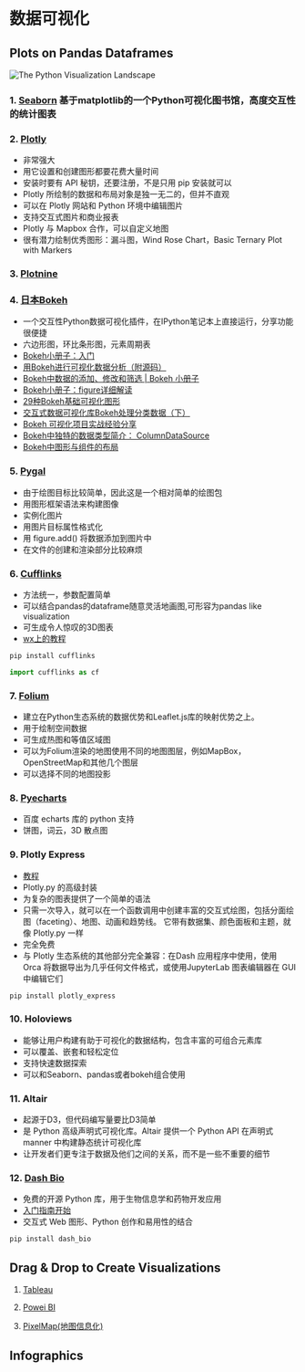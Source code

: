 # 数据可视化

## Plots on Pandas Dataframes

![The Python Visualization Landscape](https://mmbiz.qpic.cn/mmbiz_png/gY6csrBUrKiavK4SzuPoO5Nx9nWGp8KOV1ABzKeQZGYO59C6BlCU7mk4qZlf0Wp5rqgEVy6FL2Vvs5ibULt1qjicg/640?wx_fmt=png&tp=webp&wxfrom=5&wx_lazy=1&wx_co=1)

### 1. [Seaborn](http://stanford.edu/~mwaskom/software/seaborn/index.html) 基于matplotlib的一个Python可视化图书馆，高度交互性的统计图表

### 2. [Plotly](https://plot.ly/)
- 非常强大
- 用它设置和创建图形都要花费大量时间
- 安装时要有 API 秘钥，还要注册，不是只用 pip 安装就可以
- Plotly 所绘制的数据和布局对象是独一无二的，但并不直观
- 可以在 Plotly 网站和 Python 环境中编辑图片
- 支持交互式图片和商业报表
- Plotly 与 Mapbox 合作，可以自定义地图
- 很有潜力绘制优秀图形：漏斗图，Wind Rose Chart，Basic Ternary Plot with Markers

### 3. [Plotnine](https://plotnine.readthedocs.io/en/stable/)

### 4. [日本Bokeh](https://bokeh.pydata.org/en/latest/)
- 一个交互性Python数据可视化插件，在IPython笔记本上直接运行，分享功能很便捷
- 六边形图，环比条形图，元素周期表
- [Bokeh小册子：入门](https://mp.weixin.qq.com/s?__biz=MzI2NjY5NzI0NA==&mid=2247484790&idx=1&sn=6b2d3c4adac5dbd0f8920c06cbd3eefc&chksm=ea8b6a05ddfce313592fcf3d8111b77ddadf7dd94d5782bf65fc3ed70d2c08577c2cb302c72f&mpshare=1&scene=24&srcid=0821sxDWGFD1BAbhpeoviaMu&sharer_sharetime=1566398703416&sharer_shareid=a9f97e3603452f2370ed13a9e54707a6&key=b00bc6577437f0f5a51d95a55745f8b7b967f44b6e4cb3fd90758b95d31b54f56c14147e5a082cbe988c5a744990f81e488c0e19c6dedbee94b28be2b89956eea7db57704b92d5142f3d14a6a76e7408&ascene=14&uin=MTg2MTEyNTMwMA%3D%3D&devicetype=Windows+10&version=62060833&lang=zh_CN&pass_ticket=%2FHDLBDilUmj8WcIiX8l1lDKPk0qC2mKCGvPluaPw352ntaWmj6fc1h7JNoQoAS5Z)
- [用Bokeh进行可视化数据分析（附源码）](https://mp.weixin.qq.com/s?__biz=MzUzODYwMDAzNA==&mid=2247485384&idx=1&sn=0f783644d0b6a1e813132d419d18fee4&chksm=fad470c5cda3f9d381818d91b3f5a8f1daae499024dfea6f61f6015ea61ec95c9f708d9a31e3&mpshare=1&scene=24&srcid=082181zIpTNjTfw5kvOhS76c&sharer_sharetime=1566398708432&sharer_shareid=a9f97e3603452f2370ed13a9e54707a6&key=1ccc30070c06f178aee9bc272b0d462c203a218b8edaf0624514924ad1105d92333da5e22503cc8b5d40e74779acf54c117c928d4d40e64680eac99086209b0be747c61256b816155e383022c9e9c9b8&ascene=14&uin=MTg2MTEyNTMwMA%3D%3D&devicetype=Windows+10&version=62060833&lang=zh_CN&pass_ticket=%2FHDLBDilUmj8WcIiX8l1lDKPk0qC2mKCGvPluaPw352ntaWmj6fc1h7JNoQoAS5Z)
- [Bokeh中数据的添加、修改和筛选 | Bokeh 小册子](https://mp.weixin.qq.com/s?__biz=MzI2NjY5NzI0NA==&mid=2247485009&idx=1&sn=f0e95db9ac1cffb63d4c11e6580c6658&chksm=ea8b6922ddfce034877ac9867ea83c3f4b6988f75d3b7250cea1eef7ab17f8ac87f845526af3&mpshare=1&scene=24&srcid=0821KRBFRRMSm7he8kYcBjiA&sharer_sharetime=1566398712740&sharer_shareid=a9f97e3603452f2370ed13a9e54707a6&key=1ccc30070c06f1786e5ebdb1e84daa0238608b2b20e710418b1a45afad549e2a6a1df4cbb143f3b1229f3229d874558ccdf861253b86fc63dce8525f95674c82d902a1d2efb4c327962bb298b078ac6d&ascene=14&uin=MTg2MTEyNTMwMA%3D%3D&devicetype=Windows+10&version=62060833&lang=zh_CN&pass_ticket=%2FHDLBDilUmj8WcIiX8l1lDKPk0qC2mKCGvPluaPw352ntaWmj6fc1h7JNoQoAS5Z)
- [Bokeh小册子：figure详细解读](https://mp.weixin.qq.com/s?__biz=MzI2NjY5NzI0NA==&mid=2247484810&idx=1&sn=56bf08d92d31b58964650b6efb327988&chksm=ea8b6af9ddfce3ef77898d65c4be423aad4b869d5f652e85895a3542b54cd6cea5e19beb5991&mpshare=1&scene=24&srcid=0821SE26v24M9tLOBa31RiMJ&sharer_sharetime=1566398752209&sharer_shareid=a9f97e3603452f2370ed13a9e54707a6&key=d4d627468bf29e72d04a076b994e026967be4a80208a75193d48b196a51f0ebacdebf3ffc28fe3f660d31d9b000fcdb81da95fc2e1530bd35bfb6f0c10e688766d6718c509a1e9a790623f27396783cc&ascene=14&uin=MTg2MTEyNTMwMA%3D%3D&devicetype=Windows+10&version=62060833&lang=zh_CN&pass_ticket=%2FHDLBDilUmj8WcIiX8l1lDKPk0qC2mKCGvPluaPw352ntaWmj6fc1h7JNoQoAS5Z)
- [29种Bokeh基础可视化图形](https://mp.weixin.qq.com/s?__biz=MzI2NjY5NzI0NA==&mid=2247484880&idx=1&sn=30c502921534fc50ea6f4acfff03544d&chksm=ea8b6aa3ddfce3b54257b8e911d81063197e9f797c8910f2a271d1d15d3dd0f701cf1a2b8b22&mpshare=1&scene=24&srcid=0821TL3KqLytl8XNc62GNM5D&sharer_sharetime=1566398810938&sharer_shareid=a9f97e3603452f2370ed13a9e54707a6&key=b00bc6577437f0f5709ea084d97835b5ceda4767db98e39e9e4965ad027f244c98f56c1fdc5bf5bd697768356b445f6c7829e2d2164006656f2748632f89fb6dd558f40cc518def8f6cb351a4bf9a7ea&ascene=14&uin=MTg2MTEyNTMwMA%3D%3D&devicetype=Windows+10&version=62060833&lang=zh_CN&pass_ticket=%2FHDLBDilUmj8WcIiX8l1lDKPk0qC2mKCGvPluaPw352ntaWmj6fc1h7JNoQoAS5Z)
- [交互式数据可视化库Bokeh处理分类数据（下）](https://mp.weixin.qq.com/s?__biz=MzI1Mjc1MjgxMA==&mid=2247484300&idx=1&sn=b8831951232e75224b9c7887d614b87e&chksm=e9dfa549dea82c5f3254ac514ff35798e56d553d3f5c156d4e92a8e904fd02686b8c2a17edb8&mpshare=1&scene=24&srcid=0821SXai96k9ypCMGhd8kwTJ&sharer_sharetime=1566398738591&sharer_shareid=a9f97e3603452f2370ed13a9e54707a6&key=5c697a296e1d5a5cb7746bf40120a366435502083bb864a1a103c3372aa7d3ba6b2078b514ce5f543a464958cd088ab3dfad07773357cf209b86936690976cbb5ed0704262cf08894d09b024e8859fe4&ascene=14&uin=MTg2MTEyNTMwMA%3D%3D&devicetype=Windows+10&version=62060833&lang=zh_CN&pass_ticket=%2FHDLBDilUmj8WcIiX8l1lDKPk0qC2mKCGvPluaPw352ntaWmj6fc1h7JNoQoAS5Z)
- [Bokeh 可视化项目实战经验分享](https://mp.weixin.qq.com/s?__biz=MzI2NjY5NzI0NA==&mid=2247485669&idx=1&sn=30ad932810a6266f1f2a3ae73845357e&chksm=ea8b6796ddfcee807a675127d15dc51a0b5cf96a92f42d9da925b910542bb26f2aa0bb1857b3&mpshare=1&scene=24&srcid=0821bpao2y63FGnLPWVwTBy5&sharer_sharetime=1566398716296&sharer_shareid=a9f97e3603452f2370ed13a9e54707a6&key=b00bc6577437f0f57b6f2a978ac15aec8dca434bd4c77c8976a8a0ad9796d96e7fb38303af23d29cbd0647ebb913ae0211e04ebb28144c3caf45bb7369810d87fb014ec2357b475f7891f485c2b9cafc&ascene=14&uin=MTg2MTEyNTMwMA%3D%3D&devicetype=Windows+10&version=62060833&lang=zh_CN&pass_ticket=%2FHDLBDilUmj8WcIiX8l1lDKPk0qC2mKCGvPluaPw352ntaWmj6fc1h7JNoQoAS5Z)
- [Bokeh中独特的数据类型简介： ColumnDataSource](https://mp.weixin.qq.com/s?__biz=MzI2NjY5NzI0NA==&mid=2247484983&idx=1&sn=a0f5b35786c918ab21780713fc8bc0d9&chksm=ea8b6944ddfce0525b0de7a1829fb48f9f503065a976b298d112e02ceeb284e1208d895e2591&mpshare=1&scene=24&srcid=0825NjjKvknySCGVuuTogBYL&sharer_sharetime=1566716448318&sharer_shareid=a9f97e3603452f2370ed13a9e54707a6&key=d4d627468bf29e72ac59d8090fc26db23d00b53984cec9f2f8590d77b7c3ccdf6b0921c3a0ccb5260c2667b874e09b2646032e7311584bc18cc139f9ce6f57c8cfd7d1b459ca73c5a71bd443739b8293&ascene=14&uin=MTg2MTEyNTMwMA%3D%3D&devicetype=Windows+10&version=62060833&lang=zh_CN&pass_ticket=%2FHDLBDilUmj8WcIiX8l1lDKPk0qC2mKCGvPluaPw352ntaWmj6fc1h7JNoQoAS5Z)
- [Bokeh中图形与组件的布局](https://mp.weixin.qq.com/s?__biz=MzI2NjY5NzI0NA==&mid=2247485050&idx=1&sn=0e634da36f8ce47b110d78e6234841bb&chksm=ea8b6909ddfce01f236912c12dd312c0cfdd2be76b2254462c6b7020fc1d69142197ba1332b5&mpshare=1&scene=24&srcid=082517ZP2kYNKShs5WEYzs4e&sharer_sharetime=1566716443617&sharer_shareid=a9f97e3603452f2370ed13a9e54707a6&key=b00bc6577437f0f5e0fcac54bd7490c0d809ad4d38c02b4348c4f479cdb66d9b4af59f2932f3ec97290cc28a6af3da101d5a053ca199b9acfde09de241902fa224491e649a89a71e83fca1f380a979f4&ascene=14&uin=MTg2MTEyNTMwMA%3D%3D&devicetype=Windows+10&version=62060833&lang=zh_CN&pass_ticket=%2FHDLBDilUmj8WcIiX8l1lDKPk0qC2mKCGvPluaPw352ntaWmj6fc1h7JNoQoAS5Z)


### 5. [Pygal](http://pygal.org/en/stable/)
- 由于绘图目标比较简单，因此这是一个相对简单的绘图包
- 用图形框架语法来构建图像
- 实例化图片
- 用图片目标属性格式化
- 用 figure.add() 将数据添加到图片中
- 在文件的创建和渲染部分比较麻烦

### 6. [Cufflinks](https://github.com/santosjorge/cufflinks)
- 方法统一，参数配置简单
- 可以结合pandas的dataframe随意灵活地画图,可形容为pandas like visualization
- 可生成令人惊叹的3D图表
- [wx上的教程](https://mp.weixin.qq.com/s?__biz=MzA5NDk4NDcwMw==&mid=2651388130&idx=2&sn=5a638e9faff2432e998629c6b24bf7f5&chksm=8bba1872bccd9164c8584fb54716a452a1032ca5d8f3c0d441afd2bbb7b8f3bafaec3c08f8de&mpshare=1&scene=24&srcid=&sharer_sharetime=1565881771989&sharer_shareid=a9f97e3603452f2370ed13a9e54707a6&key=5c697a296e1d5a5c02acb61f10627190f137e4cd1dfc367ead811fbaf2d3a44d1b0f03b501e08af6cded9cd25943bf8c88439b4dd68d9865cd978083baf513e6f5777c8cf770e59132e04e422f39bc55&ascene=14&uin=MTg2MTEyNTMwMA%3D%3D&devicetype=Windows+10&version=62060833&lang=zh_CN&pass_ticket=%2FHDLBDilUmj8WcIiX8l1lDKPk0qC2mKCGvPluaPw352ntaWmj6fc1h7JNoQoAS5Z)
```Python
pip install cufflinks
```
```Python
import cufflinks as cf
```

### 7. [Folium](https://python-visualization.github.io/folium/)
- 建立在Python生态系统的数据优势和Leaflet.js库的映射优势之上。
- 用于绘制空间数据
- 可生成热图和等值区域图
- 可以为Folium渲染的地图使用不同的地图图层，例如MapBox，OpenStreetMap和其他几个图层
- 可以选择不同的地图投影

### 8. [Pyecharts](http://pyecharts.org/#/zh-cn/prepare?id=%E5%AE%89%E8%A3%85-pyecharts)
- 百度 echarts 库的 python 支持
- 饼图，词云，3D 散点图

### 9. Plotly Express
- [教程](https://mp.weixin.qq.com/s?__biz=MzI2NjY5NzI0NA==&mid=2247485822&idx=1&sn=6d0f64ef44f743105a683fa0f7202ec2&chksm=ea8b660dddfcef1b6c1a452a681590140790007473e89b41cc46142e423514c816757a9f7276&mpshare=1&scene=24&srcid=0825MGky1A81MAKZKLIhcA7S&sharer_sharetime=1566716515210&sharer_shareid=a9f97e3603452f2370ed13a9e54707a6&key=5c697a296e1d5a5cf1d75c65a87ba5110cf26be2dc46c2cdac31b997a9ccee98f8c086ab6015db3141bec5dd48dda95285102ecfe077610ea93774213ce1b7d712bf703d48756b021e3cc55d0185e190&ascene=14&uin=MTg2MTEyNTMwMA%3D%3D&devicetype=Windows+10&version=62060833&lang=zh_CN&pass_ticket=%2FHDLBDilUmj8WcIiX8l1lDKPk0qC2mKCGvPluaPw352ntaWmj6fc1h7JNoQoAS5Z)
- Plotly.py 的高级封装
- 为复杂的图表提供了一个简单的语法
- 只需一次导入，就可以在一个函数调用中创建丰富的交互式绘图，包括分面绘图（faceting）、地图、动画和趋势线。 它带有数据集、颜色面板和主题，就像 Plotly.py 一样
- 完全免费
- 与 Plotly 生态系统的其他部分完全兼容：在Dash 应用程序中使用，使用 Orca 将数据导出为几乎任何文件格式，或使用JupyterLab 图表编辑器在 GUI 中编辑它们
```Python
pip install plotly_express
```

### 10. Holoviews
- 能够让用户构建有助于可视化的数据结构，包含丰富的可组合元素库
- 可以覆盖、嵌套和轻松定位
- 支持快速数据探索
- 可以和Seaborn、pandas或者bokeh组合使用

### 11. Altair
- 起源于D3，但代码编写量要比D3简单
- 是 Python 高级声明式可视化库。Altair 提供一个 Python API 在声明式 manner 中构建静态统计可视化库
- 让开发者们更专注于数据及他们之间的关系，而不是一些不重要的细节

### 12. [Dash Bio](http://dash.plot.ly/dash-bio)
- 免费的开源 Python 库，用于生物信息学和药物开发应用
- [入门指南开始](https://dash.plot.ly/getting-started)
-  交互式 Web 图形、Python 创作和易用性的结合
```Python
pip install dash_bio
```

## Drag & Drop to Create Visualizations

1. [Tableau](https://www.tableau.com/zh-cn/products/cloud-bi)

2. [Powei BI](https://powerbi.microsoft.com/zh-cn/landing/signin/?ru=https%3A%2F%2Fapp.powerbi.com%2F%3Froute%3Dgroups%252fme%252fgetdata%252fbigdata%252fsql-server-analysis-services%26noSignUpCheck%3D1)

3. [PixelMap(地图信息化)](https://pixelmap.amcharts.com/#&linkId=173)

## Infographics

